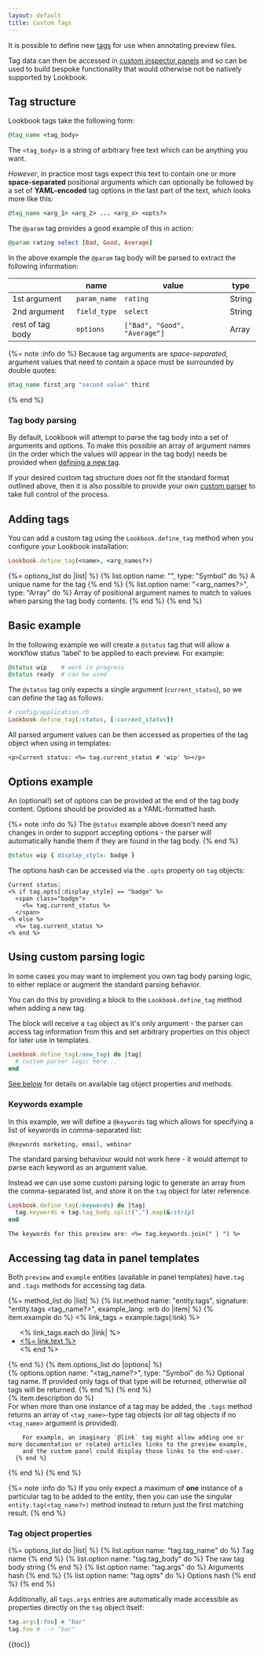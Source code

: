 ```yaml
---
layout: default
title: Custom Tags
---
```


It is possible to define new [tags](/guide/previews/annotating/#tags) for use when annotating preview files.

Tag data can then be accessed in [custom inspector panels](/guide/extend/panels/) and so can be used to build bespoke functionality that would otherwise not be natively supported by Lookbook.

## Tag structure

Lookbook tags take the following form:

```rb
@tag_name <tag_body>
```

The `<tag_body>` is a string of arbitrary free text which can be anything you want.

_However_, in practice most tags expect this text to contain one or more **space-separated** positional arguments
which can optionally be followed by a set of **YAML-encoded** tag options in the last part of the text, which looks more like this:

```rb
@tag_name <arg_1> <arg_2> ... <arg_x> <opts?>
```

The `@param` tag provides a good example of this in action:

```rb
@param rating select [Bad, Good, Average]
```

In the above example the `@param` tag body will be parsed to extract the following information:

|                  | name         | value                        | type   |
|------------------|--------------|------------------------------|--------|
| 1st argument     | `param_name` | `rating`                     | String |
| 2nd argument     | `field_type` | `select`                     | String |
| rest of tag body | `options`    | `["Bad", "Good", "Average"]` | Array  |


{%= note :info do %}
Because tag arguments are _space-separated_, argument values that need to contain a space must be surrounded by double quotes:

```rb
@tag_name first_arg "second value" third
```
{% end %}

### Tag body parsing

By default, Lookbook will attempt to parse the tag body into a set of arguments and options.
To make this possible an array of argument names (in the order which the values will appear in the tag body) needs be provided when [defining a new tag](#adding-tags).

If your desired custom tag structure does not fit the standard format outlined above,
then it is also possible to provide your own [custom parser](#using-custom-parsing-logic) to take full control of the process.

## Adding tags

You can add a custom tag using the `Lookbook.define_tag` method when you configure your Lookbook installation:

```ruby
Lookbook.define_tag(<name>, <arg_names?>)
```

{%= options_list do |list| %}
  {% list.option name: "<name>", type: "Symbol" do %}
    A unique name for the tag
  {% end %}
  {% list.option name: "<arg_names?>", type: "Array" do %}
    Array of positional argument names to match to values when parsing the tag body contents.
  {% end %}
{% end %}

## Basic example

In the following example we will create a `@status` tag that will allow a workflow status 'label' to be applied to each preview. For example:

```rb
@status wip    # work in progress
@status ready  # can be used
```

The `@status` tag only expects a single argument (`current_status`), so we can define the tag as follows:

```ruby
# config/application.rb
Lookbook.define_tag(:status, [:current_status])
```

All parsed argument values can be then accessed as properties of the tag object when using in templates:

```erb
<p>Current status: <%= tag.current_status # 'wip' %></p>
```

## Options example

An (optional!) set of options can be provided at the end of the tag body content. Options should be provided as a YAML-formatted hash.

{%= note :info do %}
The `@status` example above doesn't need any changes in order to support accepting options - the parser will automatically handle them if they are found in the tag body.
{% end %}

```rb
@status wip { display_style: badge }
```

The options hash can be accessed via the `.opts` property on `tag` objects:

```erb
Current status:
<% if tag.opts[:display_style] == "badge" %>
  <span class="badge">
    <%= tag.current_status %>
  </span>
<% else %>
  <%= tag.current_status %>
<% end %>
```

## Using custom parsing logic

In some cases you may want to implement you own tag body parsing logic, to either replace or augment the standard parsing behavior.

You can do this by providing a block to the `Lookbook.define_tag` method when adding a new tag.

The block will receive a `tag` object as it's only argument - the parser can access tag information from this and set arbitrary properties on this object for later use in templates.

```ruby
Lookbook.define_tag(:new_tag) do |tag|
  # custom parser logic here...
end
```

[See below](#tag-object-properties) for details on available tag object properties and methods.

### Keywords example

In this example, we will define a `@keywords` tag which allows for specifying a list of keywords in comma-separated list:

```
@keywords marketing, email, webinar
```

The standard parsing behaviour would not work here - it would attempt to parse each keyword as an argument value.

Instead we can use some custom parsing logic to generate an array from the comma-separated list, and store it on the `tag` object for later reference.

```ruby
Lookbook.define_tag(:keywords) do |tag|
  tag.keywords = tag.tag_body.split(",").map(&:strip)
end
```

```erb
The keywords for this preview are: <%= tag.keywords.join(" | ") %>
```

## Accessing tag data in panel templates

Both `preview` and `example` entities (available in panel templates) have`.tag` and `.tags` methods for accessing tag data.

{%= method_list do |list| %}
  {% list.method name: "entity.tags", signature: "entity.tags <tag_name?>", example_lang: :erb do |item| %}
      {% item.example do %}
        &lt;% link_tags = example.tags(:link) %&gt;
        <ul>
          &lt;% link_tags.each do |link| %&gt;
            <li>
              <a href="&lt;%= link.href %&gt;">&lt;%= link.text %&gt;</a>
            </li>
          &lt;% end %&gt;
        </ul>
      {% end %}
      {% item.options_list do |options| %}  
        {% options.option name: "<tag_name?>", type: "Symbol" do %}
          Optional tag name. If provided only tags of that type will be returned, otherwise _all_ tags will be returned.
        {% end %}
      {% end %}  
      {% item.description do %}        
        For when more than one instance of a tag may be added, the `.tags` method returns an array of `<tag_name>`-type tag objects (or _all_ tag objects if no `<tag_name>` argument is provided).

        For example, an imaginary `@link` tag might allow adding one or more documentation or related articles links to the preview example,
        and the custom panel could display those links to the end-user.
      {% end %}    
  {% end %}
{% end %}

{%= note :info do %}
If you only expect a maximum of **one** instance of a particular tag to be added to the entity, then you can use the
singular `entity.tag(<tag_name?>)` method instead to return just the first matching result.
{% end %}


### Tag object properties

{%= options_list do |list| %}
  {% list.option name: "tag.tag_name" do %}
    Tag name
  {% end %}
  {% list.option name: "tag.tag_body" do %}
    The raw tag body string
  {% end %}
  {% list.option name: "tag.args" do %}
    Arguments hash
  {% end %}
  {% list.option name: "tag.opts" do %}
    Options hash
  {% end %}
{% end %}

Additionally, all `tags.args` entries are automatically made accessible as properties directly on the `tag` object itself:

```rb
tag.args[:foo] = "bar"
tag.foo # --> "bar"
```


{{toc}}



